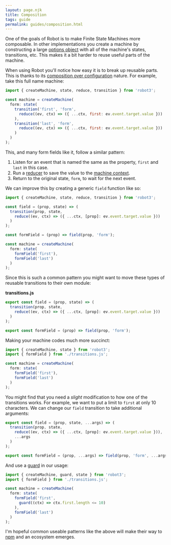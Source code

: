 ```yaml
---
layout: page.njk
title: Composition
tags: guide
permalink: guides/composition.html
---
```


One of the goals of Robot is to make Finite State Machines more composable. In other implementations you create a machine by constructing a large [options object](https://www.codereadability.com/what-are-javascript-options-objects/) with all of the machine's states, transitions, etc. This makes it a bit harder to reuse useful parts of the machine.

When using Robot you'll notice how easy it is to break up reusable parts. This is thanks to its [composition over configuration](https://johno.com/composition-over-configuration) nature. For example, take this full name machine:

```js
import { createMachine, state, reduce, transition } from 'robot3';

const machine = createMachine(
  form: state(
    transition('first', 'form',
      reduce((ev, ctx) => ({ ...ctx, first: ev.event.target.value }))
    ),
    transition('last', 'form',
      reduce((ev, ctx) => ({ ...ctx, first: ev.event.target.value }))
    )
  )
);
```

This, and many form fields like it, follow a similar pattern:

1. Listen for an event that is named the same as the property, `first` and `last` in this case.
1. Run a [reducer](../api/reduce.html) to save the value to the [machine context](../api/createMachine.html#context).
1. Return to the original state, `form`, to wait for the next event.

We can improve this by creating a generic `field` function like so:

```js
import { createMachine, state, reduce, transition } from 'robot3';

const field = (prop, state) => (
  transition(prop, state,
    reduce((ev, ctx) => ({ ...ctx, [prop]: ev.event.target.value }))
  )
);

const formField = (prop) => field(prop, 'form');

const machine = createMachine(
  form: state(
    formField('first'),
    formField('last')
  )
);
```

Since this is such a common pattern you might want to move these types of reusable transitions to their own module:

__transitions.js__

```js
export const field = (prop, state) => (
  transition(prop, state,
    reduce((ev, ctx) => ({ ...ctx, [prop]: ev.event.target.value }))
  )
);

export const formField = (prop) => field(prop, 'form');
```

Making your machine codes much more succinct:

```js
import { createMachine, state } from 'robot3';
import { formField } from './transitions.js';

const machine = createMachine(
  form: state(
    formField('first'),
    formField('last')
  )
);
```

You might find that you need a *slight* modification to how one of the transitions works. For example, we want to put a limit to `first` at only 10 characters. We can change our `field` transition to take additional arguments:

```js
export const field = (prop, state, ...args) => (
  transition(prop, state,
    reduce((ev, ctx) => ({ ...ctx, [prop]: ev.event.target.value })),
    ...args
  )
);

export const formField = (prop, ...args) => field(prop, 'form', ...args);
```

And use a [guard](../api/guard.html) in our usage:

```js
import { createMachine, guard, state } from 'robot3';
import { formField } from './transitions.js';

const machine = createMachine(
  form: state(
    formField('first',
      guard((ctx) => ctx.first.length <= 10)
    ),
    formField('last')
  )
);
```

I'm hopeful common useable patterns like the above will make their way to [npm](https://www.npmjs.com/) and an ecosystem emerges.